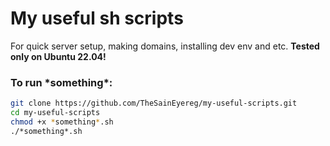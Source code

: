 # My useful sh scripts
For quick server setup, making domains, installing dev env and etc.
**Tested only on Ubuntu 22.04!**

### To run \*something\*:

```sh
git clone https://github.com/TheSainEyereg/my-useful-scripts.git
cd my-useful-scripts
chmod +x *something*.sh
./*something*.sh
```